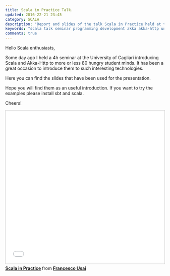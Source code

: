 ```yaml
---
title: Scala in Practice Talk.
updated: 2016-22-21 23:45
category: SCALA
description: "Report and slides of the talk Scala in Practice held at the University of Cagliari"
keywords: "scala talk seminar programming development akka akka-http unica university cagliari"
comments: true
---
```


Hello Scala enthusiasts,

Some day ago I held a 4h seminar at the University of Cagliari introducing Scala and Akka-Http to more or less 80 hungry student minds. It has been a great occasion to introduce them to such interesting technologies.

Here you can find the slides that have been used for the presentation. 

Hope you will find them as an useful introduction.
If you want to try the examples please install sbt and scala.

Cheers!

<iframe src="//www.slideshare.net/slideshow/embed_code/key/3OXlIWBLMYhRgc" width="595" height="485" frameborder="0" marginwidth="0" marginheight="0" scrolling="no" style="border:1px solid #CCC; border-width:1px; margin-bottom:5px; max-width: 100%;" allowfullscreen> </iframe> <div style="margin-bottom:5px"> <strong> <a href="//www.slideshare.net/FrancescoUsai/scala-inpractice-70354202" title="Scala in Practice" target="_blank">Scala in Practice</a> </strong> from <strong><a target="_blank" href="//www.slideshare.net/FrancescoUsai">Francesco Usai</a></strong> </div>